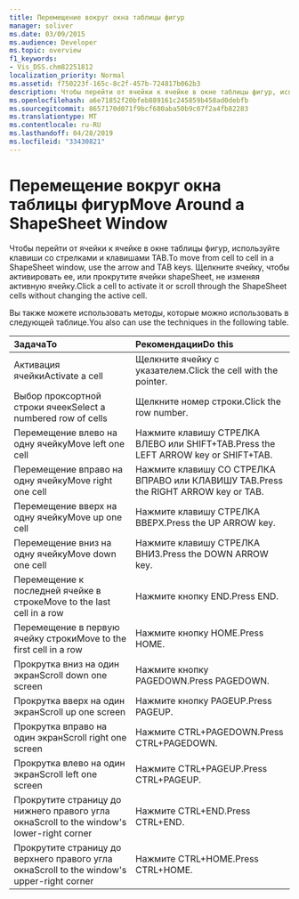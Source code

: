 ```yaml
---
title: Перемещение вокруг окна таблицы фигур
manager: soliver
ms.date: 03/09/2015
ms.audience: Developer
ms.topic: overview
f1_keywords:
- Vis_DSS.chm82251812
localization_priority: Normal
ms.assetid: f750223f-165c-8c2f-457b-724817b062b3
description: Чтобы перейти от ячейки к ячейке в окне таблицы фигур, используйте клавиши со стрелками и клавишами TAB. Щелкните ячейку, чтобы активировать ее, или прокрутите ячейки shapeSheet, не изменяя активную ячейку.
ms.openlocfilehash: a6e71852f20bfeb889161c245859b458ad0debfb
ms.sourcegitcommit: 8657170d071f9bcf680aba50b9c07f2a4fb82283
ms.translationtype: MT
ms.contentlocale: ru-RU
ms.lasthandoff: 04/28/2019
ms.locfileid: "33430821"
---
```

# <a name="move-around-a-shapesheet-window"></a><span data-ttu-id="103a2-104">Перемещение вокруг окна таблицы фигур</span><span class="sxs-lookup"><span data-stu-id="103a2-104">Move Around a ShapeSheet Window</span></span>

<span data-ttu-id="103a2-105">Чтобы перейти от ячейки к ячейке в окне таблицы фигур, используйте клавиши со стрелками и клавишами TAB.</span><span class="sxs-lookup"><span data-stu-id="103a2-105">To move from cell to cell in a ShapeSheet window, use the arrow and TAB keys.</span></span> <span data-ttu-id="103a2-106">Щелкните ячейку, чтобы активировать ее, или прокрутите ячейки shapeSheet, не изменяя активную ячейку.</span><span class="sxs-lookup"><span data-stu-id="103a2-106">Click a cell to activate it or scroll through the ShapeSheet cells without changing the active cell.</span></span>
  
<span data-ttu-id="103a2-107">Вы также можете использовать методы, которые можно использовать в следующей таблице.</span><span class="sxs-lookup"><span data-stu-id="103a2-107">You also can use the techniques in the following table.</span></span>
  
|<span data-ttu-id="103a2-108">**Задача**</span><span class="sxs-lookup"><span data-stu-id="103a2-108">**To**</span></span>|<span data-ttu-id="103a2-109">**Рекомендации**</span><span class="sxs-lookup"><span data-stu-id="103a2-109">**Do this**</span></span>|
|:-----|:-----|
| <span data-ttu-id="103a2-110">Активация ячейки</span><span class="sxs-lookup"><span data-stu-id="103a2-110">Activate a cell</span></span>  <br/> | <span data-ttu-id="103a2-111">Щелкните ячейку с указателем.</span><span class="sxs-lookup"><span data-stu-id="103a2-111">Click the cell with the pointer.</span></span>  <br/> |
| <span data-ttu-id="103a2-112">Выбор проксортной строки ячеек</span><span class="sxs-lookup"><span data-stu-id="103a2-112">Select a numbered row of cells</span></span>  <br/> | <span data-ttu-id="103a2-113">Щелкните номер строки.</span><span class="sxs-lookup"><span data-stu-id="103a2-113">Click the row number.</span></span>  <br/> |
| <span data-ttu-id="103a2-114">Перемещение влево на одну ячейку</span><span class="sxs-lookup"><span data-stu-id="103a2-114">Move left one cell</span></span>  <br/> | <span data-ttu-id="103a2-115">Нажмите клавишу СТРЕЛКА ВЛЕВО или SHIFT+TAB.</span><span class="sxs-lookup"><span data-stu-id="103a2-115">Press the LEFT ARROW key or SHIFT+TAB.</span></span>  <br/> |
| <span data-ttu-id="103a2-116">Перемещение вправо на одну ячейку</span><span class="sxs-lookup"><span data-stu-id="103a2-116">Move right one cell</span></span>  <br/> | <span data-ttu-id="103a2-117">Нажмите клавишу СО СТРЕЛКА ВПРАВО или КЛАВИШУ TAB.</span><span class="sxs-lookup"><span data-stu-id="103a2-117">Press the RIGHT ARROW key or TAB.</span></span>  <br/> |
| <span data-ttu-id="103a2-118">Перемещение вверх на одну ячейку</span><span class="sxs-lookup"><span data-stu-id="103a2-118">Move up one cell</span></span>  <br/> | <span data-ttu-id="103a2-119">Нажмите клавишу СТРЕЛКА ВВЕРХ.</span><span class="sxs-lookup"><span data-stu-id="103a2-119">Press the UP ARROW key.</span></span>  <br/> |
| <span data-ttu-id="103a2-120">Перемещение вниз на одну ячейку</span><span class="sxs-lookup"><span data-stu-id="103a2-120">Move down one cell</span></span>  <br/> | <span data-ttu-id="103a2-121">Нажмите клавишу СТРЕЛКА ВНИЗ.</span><span class="sxs-lookup"><span data-stu-id="103a2-121">Press the DOWN ARROW key.</span></span>  <br/> |
| <span data-ttu-id="103a2-122">Перемещение к последней ячейке в строке</span><span class="sxs-lookup"><span data-stu-id="103a2-122">Move to the last cell in a row</span></span>  <br/> | <span data-ttu-id="103a2-123">Нажмите кнопку END.</span><span class="sxs-lookup"><span data-stu-id="103a2-123">Press END.</span></span>  <br/> |
| <span data-ttu-id="103a2-124">Перемещение в первую ячейку строки</span><span class="sxs-lookup"><span data-stu-id="103a2-124">Move to the first cell in a row</span></span>  <br/> | <span data-ttu-id="103a2-125">Нажмите кнопку HOME.</span><span class="sxs-lookup"><span data-stu-id="103a2-125">Press HOME.</span></span>  <br/> |
| <span data-ttu-id="103a2-126">Прокрутка вниз на один экран</span><span class="sxs-lookup"><span data-stu-id="103a2-126">Scroll down one screen</span></span>  <br/> | <span data-ttu-id="103a2-127">Нажмите кнопку PAGEDOWN.</span><span class="sxs-lookup"><span data-stu-id="103a2-127">Press PAGEDOWN.</span></span>  <br/> |
| <span data-ttu-id="103a2-128">Прокрутка вверх на один экран</span><span class="sxs-lookup"><span data-stu-id="103a2-128">Scroll up one screen</span></span>  <br/> | <span data-ttu-id="103a2-129">Нажмите кнопку PAGEUP.</span><span class="sxs-lookup"><span data-stu-id="103a2-129">Press PAGEUP.</span></span>  <br/> |
| <span data-ttu-id="103a2-130">Прокрутка вправо на один экран</span><span class="sxs-lookup"><span data-stu-id="103a2-130">Scroll right one screen</span></span>  <br/> | <span data-ttu-id="103a2-131">Нажмите CTRL+PAGEDOWN.</span><span class="sxs-lookup"><span data-stu-id="103a2-131">Press CTRL+PAGEDOWN.</span></span>  <br/> |
| <span data-ttu-id="103a2-132">Прокрутка влево на один экран</span><span class="sxs-lookup"><span data-stu-id="103a2-132">Scroll left one screen</span></span>  <br/> | <span data-ttu-id="103a2-133">Нажмите CTRL+PAGEUP.</span><span class="sxs-lookup"><span data-stu-id="103a2-133">Press CTRL+PAGEUP.</span></span>  <br/> |
| <span data-ttu-id="103a2-134">Прокрутите страницу до нижнего правого угла окна</span><span class="sxs-lookup"><span data-stu-id="103a2-134">Scroll to the window's lower-right corner</span></span>  <br/> | <span data-ttu-id="103a2-135">Нажмите CTRL+END.</span><span class="sxs-lookup"><span data-stu-id="103a2-135">Press CTRL+END.</span></span>  <br/> |
| <span data-ttu-id="103a2-136">Прокрутите страницу до верхнего правого угла окна</span><span class="sxs-lookup"><span data-stu-id="103a2-136">Scroll to the window's upper-right corner</span></span>  <br/> | <span data-ttu-id="103a2-137">Нажмите CTRL+HOME.</span><span class="sxs-lookup"><span data-stu-id="103a2-137">Press CTRL+HOME.</span></span>  <br/> |
   

